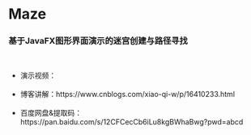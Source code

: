 # Maze
<h3>基于JavaFX图形界面演示的迷宫创建与路径寻找</h3></br>
<ul>
<li>演示视频：</li></br>
<li>博客讲解：https://www.cnblogs.com/xiao-qi-w/p/16410233.html</li></br>
<li>百度网盘&提取码：https://pan.baidu.com/s/12CFCecCb6iLu8kgBWhaBwg?pwd=abcd </li></br>
</ul>
